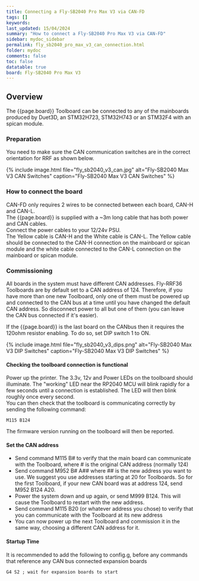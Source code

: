```yaml
---
title: Connecting a Fly-SB2040 Pro Max V3 via CAN-FD
tags: []
keywords: 
last_updated: 15/04/2024
summary: "How to connect a Fly-SB2040 Pro Max V3 via CAN-FD"
sidebar: mydoc_sidebar
permalink: fly_sb2040_pro_max_v3_can_connection.html
folder: mydoc
comments: false
toc: false
datatable: true
board: Fly-SB2040 Pro Max V3
---
```


## Overview

The {{page.board}} Toolboard can be connected to any of the mainboards produced by Duet3D, an STM32H723, STM32H743 or an STM32F4 with an spican module.  

### Preparation

You need to make sure the CAN communication switches are in the correct orientation for RRF as shown below.  

{% include image.html file="fly_sb2040_v3_can.jpg" alt="Fly-SB2040 Max V3 CAN Switches" caption="Fly-SB2040 Max V3 CAN Switches" %}  

### How to connect the board

CAN-FD only requires 2 wires to be connected between each board, CAN-H and CAN-L.  
The {{page.board}} is supplied with a ~3m long cable that has both power and CAN cables.  
Connect the power cables to your 12/24v PSU.  
The Yellow cable is CAN-H and the White cable is CAN-L. The Yellow cable should be connected to the CAN-H connection on the mainboard or spican module and the white cable connected to the CAN-L connection on the mainboard or spican module.  

### Commissioning

All boards in the system must have different CAN addresses. Fly-RRF36 Toolboards are by default set to a CAN address of 124. Therefore, if you have more than one new Toolboard, only one of them must be powered up and connected to the CAN bus at a time until you have changed the default CAN address. So disconnect power to all but one of them (you can leave the CAN bus connected if it's easier).

If the {{page.board}} is the last board on the CANbus then it requires the 120ohm resistor enabling. To do so, set DIP switch 1 to ON.

{% include image.html file="fly_sb2040_v3_dips.png" alt="Fly-SB2040 Max V3 DIP Switches" caption="Fly-SB2040 Max V3 DIP Switches" %} 

#### Checking the toolboard connection is functional

Power up the printer. The 3.3v, 12v and Power LEDs on the toolboard should illuminate. The "working" LED near the RP2040 MCU will blink rapidly for a few seconds until a connection is established. The LED will then blink roughly once every second.  
You can then check that the toolboard is communicating correctly by sending the following command:  

```text
M115 B124
```

The firmware version running on the toolboard will then be reported.  

#### Set the CAN address

* Send command M115 B# to verify that the main board can communicate with the Toolboard, where # is the original CAN address (normally 124)
* Send command M952 B# A## where ## is the new address you want to use. We suggest you use addresses starting at 20 for Toolboards. So for the first Toolboard, if your new CAN board was at address 124, send M952 B124 A20.
* Power the system down and up again, or send M999 B124. This will cause the Toolboard to restart with the new address.
* Send command M115 B20 (or whatever address you chose) to verify that you can communicate with the Toolboard at its new address
* You can now power up the next Toolboard and commission it in the same way, choosing a different CAN address for it.

#### Startup Time

It is recommended to add the following to config.g, before any commands that reference any CAN bus connected expansion boards

```text
G4 S2 ; wait for expansion boards to start
```
